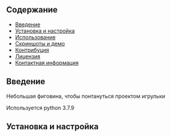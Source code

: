 ## Содержание

- [Введение](#введение)
- [Установка и настройка](#установка-и-настройка)
- [Использование](#использование)
- [Скриншоты и демо](#скриншоты-и-демо)
- [Контрибуция](#контрибуция)
- [Лицензия](#лицензия)
- [Контактная информация](#контактная-информация)

## Введение
Небольшая фиговина, чтобы понтануться проектом игрульки

Используется python 3.7.9

## Установка и настройка

